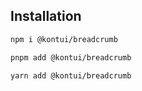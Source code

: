 ## Installation

```sh
npm i @kontui/breadcrumb
```

```sh
pnpm add @kontui/breadcrumb
```

```sh
yarn add @kontui/breadcrumb
```
